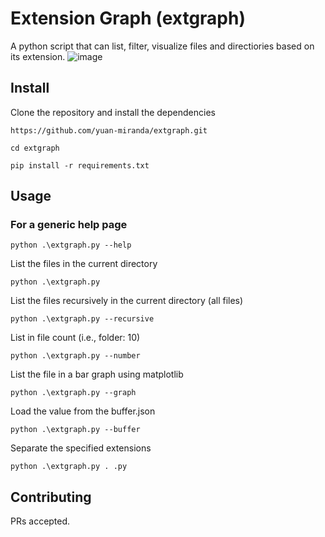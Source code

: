 # Extension Graph (extgraph)

A python script that can list, filter, visualize files and directiories based on its extension.
![image](https://github.com/user-attachments/assets/da0e5e8d-8c7a-4555-a076-45e63ed294f2)

## Install

Clone the repository and install the dependencies

```
https://github.com/yuan-miranda/extgraph.git
```

```
cd extgraph
```

```
pip install -r requirements.txt
```

## Usage

### For a generic help page

```
python .\extgraph.py --help
```

List the files in the current directory

```
python .\extgraph.py
```

List the files recursively in the current directory (all files)

```
python .\extgraph.py --recursive
```

List in file count (i.e., folder: 10)

```
python .\extgraph.py --number
```

List the file in a bar graph using matplotlib

```
python .\extgraph.py --graph
```

Load the value from the buffer.json

```
python .\extgraph.py --buffer
```

Separate the specified extensions

```
python .\extgraph.py . .py
```

## Contributing

PRs accepted.
